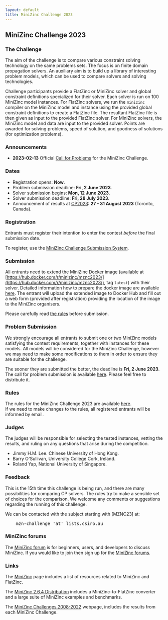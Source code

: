 ```yaml
---
layout: default
title: MiniZinc Challenge 2023
---
```


## MiniZinc Challenge 2023

### The Challenge

The aim of the challenge is to compare various constraint solving technology on the same  problems
sets. The focus is on finite domain propagation solvers. An auxiliary aim is to build up a library 
of interesting problem models, which can be used to compare solvers and solving technologies.

Challenge participants provide a FlatZinc or MiniZinc solver and global constraint definitions
specialized for their solver. Each solver is run on 100 MiniZinc model instances. For FlatZinc
solvers, we run the `minizinc` compiler on the MiniZinc model and instance using the provided global
constraint definitions to create a FlatZinc file. The resultant FlatZinc file is then given as input
to the provided FlatZinc solver. For MiniZinc solvers, the MiniZinc model and data are input to the
provided solver. Points are awarded for solving problems, speed of solution, and goodness of
solutions (for optimization problems).

### Announcements

*   **2023-02-13** Official [Call for Problems](call_for_problems.html) for the MiniZinc Challenge.

### Dates

*   Registration opens: **Now**.
*   Problem submission deadline: **Fri, 2 June 2023**.
*   Solver submission begins: **Mon, 12 June 2023**.
*   Solver submission deadline: **Fri, 28 July 2023**.
*   Announcement of results at [<abbr>CP2023</abbr>](https://cp2023.a4cp.org): **27 - 31 August 2023**
    (Toronto, Canada).

### Registration

Entrants must register their intention to enter the contest _before_ the final submission date.

To register, use the [MiniZinc Challenge Submission System](https://challenge.minizinc.org).

### Submission

All entrants need to extend the MiniZinc Docker image (available at 
[https://hub.docker.com/r/minizinc/mznc2023/](https://hub.docker.com/r/minizinc/mznc2023/), tag
`latest`) with their solver. Detailed information how to prepare the docker image are available
[here](docker.html). The entrant will upload the extended image to Docker Hub and fill out a web
form (provided after registration) providing the location of the image to the MiniZinc organisers. 

Please carefully read [the rules](rules2023.html) before submission.

### Problem Submission

We strongly encourage all entrants to submit one or two MiniZinc models satisfying the contest 
requirements, together with instances for these models. All models will be considered for the
MiniZinc Challenge, however we may need to make some modifications to them in order to ensure they
are suitable for the challenge.

The sooner they are submitted the better, the deadline is **Fri, 2 June 2023**. The call for problem
submission is available [here](call_for_problems.html). Please feel free to distribute it. 

### Rules

The rules for the MiniZinc Challenge 2023 are available [here](rules2023.html).  
If we need to make changes to the rules, all registered entrants will be informed by email.

### Judges

The judges will be responsible for selecting the tested instances, vetting the results, and ruling
on any questions that arise during the competition.

*   Jimmy H.M. Lee. Chinese University of Hong Kong.
*   Barry O'Sullivan, University College Cork, Ireland.
*   Roland Yap, National University of Singapore.

### Feedback

This is the 15th time this challenge is being run, and there are many possibilities for comparing CP
solvers. The rules try to make a sensible set of choices for the comparison. We welcome any comments
or suggestions regarding the running of this challenge.

We can be contacted with the subject starting with [MZNC23] at:

<pre>
    <kbd>mzn-challenge</kbd> 'at' <kbd>lists.csiro.au</kbd>
</pre>

### MiniZinc forums

The [MiniZinc forum](../forum) is for beginners, users, and developers to discuss MiniZinc. If you
would like to join then sign up for the [MiniZinc forums](../forum).

### Links

The [MiniZinc](../index.html) page includes a list of resources related to MiniZinc and FlatZinc.

The [MiniZinc 2.6.4 Distribution](../doc-2.6.4/en/index.html) includes a MiniZinc-to-FlatZinc
converter and a large suite of MiniZinc examples and benchmarks.

The [MiniZinc Challenges 2008-2022](../challenge.html) webpage, includes the results from each
MiniZinc Challenge.

